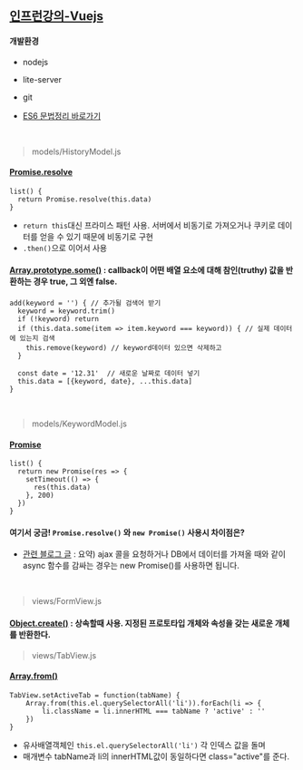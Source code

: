 ## [인프런강의-Vuejs](https://www.inflearn.com/course/%EC%88%9C%EC%88%98js-vuejs-%EA%B0%9C%EB%B0%9C-%EA%B0%95%EC%A2%8C/)

#### 개발환경
- nodejs
- lite-server
- git

- [ES6 문법정리 바로가기](https://jsdev.kr/t/es6/2944)

<br/>

>  models/HistoryModel.js

#### [Promise.resolve](https://developer.mozilla.org/ko/docs/Web/JavaScript/Reference/Global_Objects/Promise/resolve)

```
list() {
  return Promise.resolve(this.data)  
}
```
- `return this`대신 프라미스 패턴 사용. 서버에서 비동기로 가져오거나 쿠키로 데이터를 얻을 수 있기 때문에 비동기로 구현
- `.then()`으로 이어서 사용

#### [Array.prototype.some()](https://developer.mozilla.org/ko/docs/Web/JavaScript/Reference/Global_Objects/Array/some) : callback이 어떤 배열 요소에 대해 참인(truthy) 값을 반환하는 경우 true, 그 외엔 false.

```
add(keyword = '') { // 추가될 검색어 받기
  keyword = keyword.trim()
  if (!keyword) return
  if (this.data.some(item => item.keyword === keyword)) { // 실제 데이터에 있는지 검색
    this.remove(keyword) // keyword데이터 있으면 삭제하고
  }

  const date = '12.31'  // 새로운 날짜로 데이터 넣기
  this.data = [{keyword, date}, ...this.data]
}
```

<br/>

>  models/KeywordModel.js

#### [Promise](https://developer.mozilla.org/ko/docs/Web/JavaScript/Reference/Global_Objects/Promise)

```
list() {
  return new Promise(res => {
    setTimeout(() => {
      res(this.data)
    }, 200)
  })
}
```

#### 여기서 궁금! `Promise.resolve()` 와 `new Promise()` 사용시 차이점은?
- [관련 블로그 글](http://han41858.tistory.com/11) : 요약) ajax 콜을 요청하거나 DB에서 데이터를 가져올 때와 같이 async 함수를 감싸는 경우는 new Promise()를 사용하면 됩니다.

<br/>

> views/FormView.js

#### [Object.create()](https://developer.mozilla.org/ko/docs/Web/JavaScript/Reference/Global_Objects/Object/create) : 상속할때 사용. 지정된 프로토타입 개체와 속성을 갖는 새로운 개체를 반환한다.

> views/TabView.js

#### [Array.from()](https://developer.mozilla.org/ko/docs/Web/JavaScript/Reference/Global_Objects/Array/from)

```
TabView.setActiveTab = function(tabName) {
    Array.from(this.el.querySelectorAll('li')).forEach(li => {
        li.className = li.innerHTML === tabName ? 'active' : ''
    })
}
```

- 유사배열객체인 `this.el.querySelectorAll('li')` 각 인덱스 값을 돌며
- 매개변수 tabName과 li의 innerHTML값이 동일하다면 class="active"를 준다.
